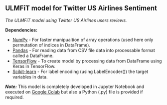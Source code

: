 ## ULMFiT model for Twitter US Airlines Sentiment

*The ULMFiT model using Twitter US Airlines users reviews.*

**Dependencies:**
- [NumPy](https://www.numpy.org/) - For faster manipualtion of array operations (used here only permutation of indices in DataFrame).
- [Pandas](https://pandas.pydata.org/) - For reading data from CSV file data into processable format called a DataFrame.
- [TensorFlow](https://www.tensorflow.org/) - To create model by processing data from DataFrame using Keras in TensorFlow.
- [Scikit-learn](https://scikit-learn.org/stable) - For label encoding (using LabelEncoder()) the target variables in data.

***Note:*** This model is completely developed in Jupyter Notebook and executed on [Google Colab](https://colab.research.google.com/) but also a Python (.py) file is provided if required.
